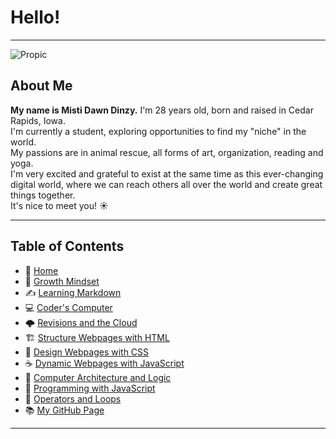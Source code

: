 # Hello!

_____

![Propic](https://bit.ly/3rj8d4L)

## About Me 
**My name is Misti Dawn Dinzy.** I'm 28 years old, born and raised in Cedar Rapids, Iowa.   
I'm currently a student, exploring opportunities to find my \"niche" in the world.   
My passions are in animal rescue, all forms of art, organization, reading and yoga.  
I'm very excited and grateful to exist at the same time as this ever-changing digital world, where we can reach others all over the world and create great things together.   
It's nice to meet you! ☀️

 _____
 
## **Table of Contents**
- 🏡 [Home](/README.md)
- 💭 [Growth Mindset](/growthmindset.md)
- ✍️ [Learning Markdown](/learningmarkdown.md)
- 💻 [Coder's Computer](/coderscomputer.md)
- 🌩️ [Revisions and the Cloud](/revisionscloud.md)
- 🏗️ [Structure Webpages with HTML](/structure.md)
- 🎨 [Design Webpages with CSS](/.md)
- ☕ [Dynamic Webpages with JavaScript](/.md)
- 🧮 [Computer Architecture and Logic](/.md)
- 🌵 [Programming with JavaScript](/.md)
- 🤖 [Operators and Loops](/.md)
- 📚 [My GitHub Page](https://github.com/mistidinzy)

_____
